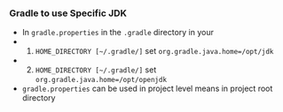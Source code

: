 ### Gradle to use Specific JDK

* In ``` gradle.properties ``` in the ``` .gradle ``` directory in your 
*  1. ``` HOME_DIRECTORY [~/.gradle/] ``` set ``` org.gradle.java.home=/opt/jdk ```
*  2. ``` HOME_DIRECTORY [~/.gradle/] ``` set ``` org.gradle.java.home=/opt/openjdk ```
* ``` gradle.properties ``` can be used in project level means in project root directory
